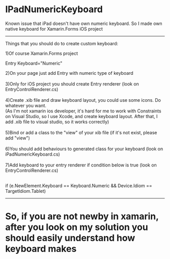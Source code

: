 # IPadNumericKeyboard
Known issue that iPad doesn't have own numeric keyboard. So I made own native keyboard for Xamarin.Forms iOS project 
___
Things that you should do to create custom keyboard:

1)Of course Xamarin.Forms project 
</br>
<p>Entry Keyboard="Numeric"</p>
2)On your page just add Entry with numeric type of keyboard 
</br> </br>
3)Only for iOS project you should create Entry renderer (look on EntryControlRenderer.cs) 
</br> </br>
4)Create .xib file and draw keyboard layout, you could use some icons. Do whatever you want.</br>
(As I'm not xamarin ios developer, it's hard for me to work with Constraints on Visual Studio, so I use Xcode, and create keyboard layout. After that, I add .xib file to visual studio, so it works correctly) 
</br> </br>
5)Bind or add a class to the "view" of your xib file (if it's not exist, please add "view") 
</br> </br>
6)You should add behaviours to generated class for your keyboard (look on iPadNumericKeyboard.cs) 
</br> </br>
7)Add keyboard to your entry renderer if condition below is true (look on EntryControlRenderer.cs) 
</br> </br>
<p>if (e.NewElement.Keyboard == Keyboard.Numeric && Device.Idiom == TargetIdiom.Tablet) </p>

____
# So, if you are not newby in xamarin, after you look on my solution you should easily understand how keyboard makes
